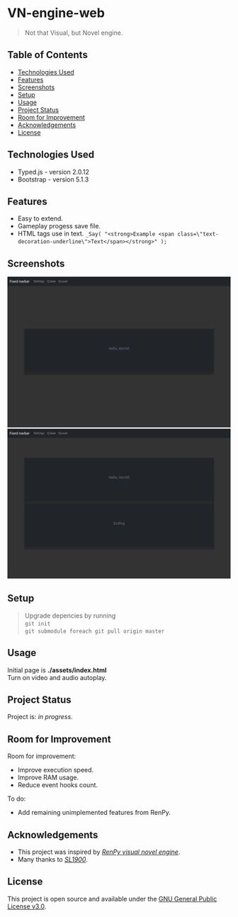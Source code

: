 # VN-engine-web

> Not that Visual, but Novel engine.

## Table of Contents

* [Technologies Used](#technologies-used)
* [Features](#features)
* [Screenshots](#screenshots)
* [Setup](#setup)
* [Usage](#usage)
* [Project Status](#project-status)
* [Room for Improvement](#room-for-improvement)
* [Acknowledgements](#acknowledgements)
* [License](#license)

## Technologies Used

* Typed.js - version 2.0.12
* Bootstrap - version 5.1.3

## Features

* Easy to extend.
* Gameplay progess save file.
* HTML tags use in text. `_Say( "<strong>Example <span class=\"text-decoration-underline\">Text</span></strong>" );`

## Screenshots

![Example screenshot 1](./screenshots/screenshot_1.png)
![Example screenshot 2](./screenshots/screenshot_2.png)

## Setup

> Upgrade depencies by running  
`git init`  
`git submodule foreach git pull origin master`

## Usage

Initial page is **./assets/index.html**  
Turn on video and audio autoplay.

## Project Status

Project is: _in progress_.

## Room for Improvement

Room for improvement:

* Improve execution speed.
* Improve RAM usage.
* Reduce event hooks count.

To do:

* Add remaining unimplemented features from RenPy.

## Acknowledgements

* This project was inspired by [_RenPy visual novel engine_](https://www.renpy.org/).
* Many thanks to [_SL1900_](https://github.com/SL1900).

## License

This project is open source and available under the [GNU General Public License v3.0](https://github.com/lurkydismal/VN-engine-web/blob/main/LICENSE).
